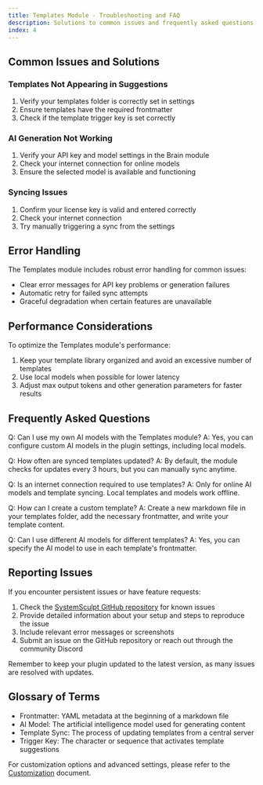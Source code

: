 ```yaml
---
title: Templates Module - Troubleshooting and FAQ
description: Solutions to common issues and frequently asked questions about the Templates Module in SystemSculpt AI.
index: 4
---
```


## Common Issues and Solutions

### Templates Not Appearing in Suggestions

1. Verify your templates folder is correctly set in settings
2. Ensure templates have the required frontmatter
3. Check if the template trigger key is set correctly

### AI Generation Not Working

1. Verify your API key and model settings in the Brain module
2. Check your internet connection for online models
3. Ensure the selected model is available and functioning

### Syncing Issues

1. Confirm your license key is valid and entered correctly
2. Check your internet connection
3. Try manually triggering a sync from the settings

## Error Handling

The Templates module includes robust error handling for common issues:

- Clear error messages for API key problems or generation failures
- Automatic retry for failed sync attempts
- Graceful degradation when certain features are unavailable

## Performance Considerations

To optimize the Templates module's performance:

1. Keep your template library organized and avoid an excessive number of templates
2. Use local models when possible for lower latency
3. Adjust max output tokens and other generation parameters for faster results

## Frequently Asked Questions

Q: Can I use my own AI models with the Templates module?
A: Yes, you can configure custom AI models in the plugin settings, including local models.

Q: How often are synced templates updated?
A: By default, the module checks for updates every 3 hours, but you can manually sync anytime.

Q: Is an internet connection required to use templates?
A: Only for online AI models and template syncing. Local templates and models work offline.

Q: How can I create a custom template?
A: Create a new markdown file in your templates folder, add the necessary frontmatter, and write your template content.

Q: Can I use different AI models for different templates?
A: Yes, you can specify the AI model to use in each template's frontmatter.

## Reporting Issues

If you encounter persistent issues or have feature requests:

1. Check the [SystemSculpt GitHub repository](https://github.com/systemsculpt/obsidian-systemsculpt-ai) for known issues
2. Provide detailed information about your setup and steps to reproduce the issue
3. Include relevant error messages or screenshots
4. Submit an issue on the GitHub repository or reach out through the community Discord

Remember to keep your plugin updated to the latest version, as many issues are resolved with updates.

## Glossary of Terms

- Frontmatter: YAML metadata at the beginning of a markdown file
- AI Model: The artificial intelligence model used for generating content
- Template Sync: The process of updating templates from a central server
- Trigger Key: The character or sequence that activates template suggestions

For customization options and advanced settings, please refer to the [Customization](templates-customization) document.
